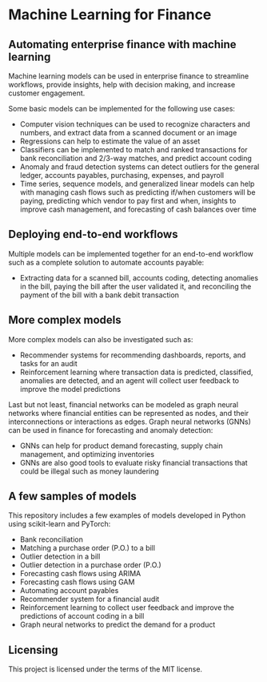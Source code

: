 # Machine Learning for Finance

## Automating enterprise finance with machine learning

Machine learning models can be used in enterprise finance to streamline workflows, provide insights, help with decision making, and increase customer engagement.

Some basic models can be implemented for the following use cases:

- Computer vision techniques can be used to recognize characters and numbers, and extract data from a scanned document or an image
- Regressions can help to estimate the value of an asset
- Classifiers can be implemented to match and ranked transactions for bank reconciliation and 2/3-way matches, and predict account coding
- Anomaly and fraud detection systems can detect outliers for the general ledger, accounts payables, purchasing, expenses, and payroll
- Time series, sequence models, and generalized linear models can help with managing cash flows such as predicting if/when customers will be paying, predicting which vendor to pay first and when, insights to improve cash management, and forecasting of cash balances over time

## Deploying end-to-end workflows

Multiple models can be implemented together for an end-to-end workflow such as a complete solution to automate accounts payable:

- Extracting data for a scanned bill, accounts coding, detecting anomalies in the bill, paying the bill after the user validated it, and reconciling the payment of the bill with a bank debit transaction

## More complex models
More complex models can also be investigated such as:

- Recommender systems for recommending dashboards, reports, and tasks for an audit
- Reinforcement learning where transaction data is predicted, classified, anomalies are detected, and an agent will collect user feedback to improve the model predictions

Last but not least, financial networks can be modeled as graph neural networks where financial entities can be represented as nodes, and their interconnections or interactions as edges. Graph neural networks (GNNs) can be used in finance for forecasting and anomaly detection:

- GNNs can help for product demand forecasting, supply chain management, and optimizing inventories
- GNNs are also good tools to evaluate risky financial transactions that could be illegal such as money laundering

## A few samples of models

This repository includes a few examples of models developed in Python using scikit-learn and PyTorch:

- Bank reconciliation
- Matching a purchase order (P.O.) to a bill
- Outlier detection in a bill
- Outlier detection in a purchase order (P.O.)
- Forecasting cash flows using ARIMA
- Forecasting cash flows using GAM
- Automating account payables
- Recommender system for a financial audit
- Reinforcement learning to collect user feedback and improve the predictions of account coding in a bill
- Graph neural networks to predict the demand for a product

## Licensing

This project is licensed under the terms of the MIT license.


